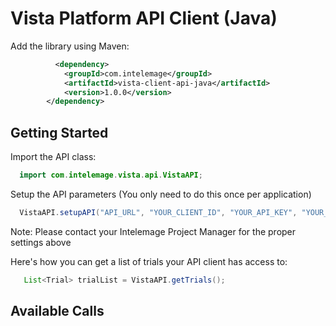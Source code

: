 # Vista Platform API Client (Java)

Add the library using Maven:
```xml
          <dependency>
            <groupId>com.intelemage</groupId>
            <artifactId>vista-client-api-java</artifactId>
            <version>1.0.0</version>
        </dependency>
```

## Getting Started

Import the API class:
```java
  import com.intelemage.vista.api.VistaAPI;
```

Setup the API parameters (You only need to do this once per application)
```java
  VistaAPI.setupAPI("API_URL", "YOUR_CLIENT_ID", "YOUR_API_KEY", "YOUR_APP_NAME", "YOUR_APP_VERSION");
```

Note: Please contact your Intelemage Project Manager for the proper settings above

Here's how you can get a list of trials your API client has access to:
```java  
   List<Trial> trialList = VistaAPI.getTrials();
```


## Available Calls

